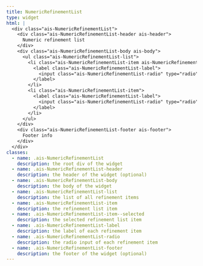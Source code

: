 ```yaml
---
title: NumericRefinementList
type: widget
html: |
  <div class="ais-NumericRefinementList">
    <div class="ais-NumericRefinementList-header ais-header">
      Numeric refinement list
    </div>
    <div class="ais-NumericRefinementList-body ais-body">
      <ul class="ais-NumericRefinementList-list">
        <li class="ais-NumericRefinementList-item ais-NumericRefinementList-item--selected">
          <label class="ais-NumericRefinementList-label">
            <input class="ais-NumericRefinementList-radio" type="radio" name="NumericRefinementList" checked="" /> All
          </label>
        </li>
        <li class="ais-NumericRefinementList-item">
          <label class="ais-NumericRefinementList-label">
            <input class="ais-NumericRefinementList-radio" type="radio" name="NumericRefinementList" /> Less than 500
          </label>
        </li>
      </ul>
    </div>
    <div class="ais-NumericRefinementList-footer ais-footer">
      Footer info
    </div>
  </div>
classes:
  - name: .ais-NumericRefinementList
    description: the root div of the widget
  - name: .ais-NumericRefinementList-header
    description: the header of the widget (optional)
  - name: .ais-NumericRefinementList-body
    description: the body of the widget
  - name: .ais-NumericRefinementList-list
    description: the list of all refinement items
  - name: .ais-NumericRefinementList-item
    description: the refinement list item
  - name: .ais-NumericRefinementList-item--selected
    description: the selected refinement list item
  - name: .ais-NumericRefinementList-label
    description: the label of each refinement item
  - name: .ais-NumericRefinementList-radio
    description: the radio input of each refinement item
  - name: .ais-NumericRefinementList-footer
    description: the footer of the widget (optional)
---
```

